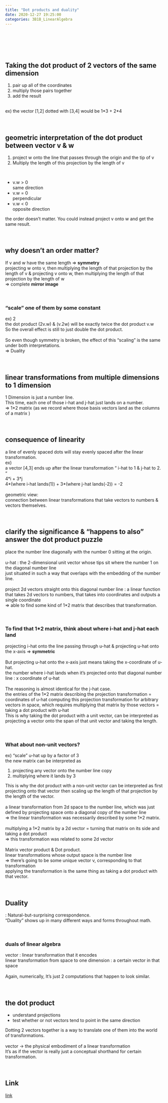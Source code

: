 ```yaml
---
title: "Dot products and duality"	
date: 2020-12-27 19:25:00	
categories: 3B1B_LinearAlgebra
---	
```

<br>
<br>
<br>
<br>
<h2>Taking the dot product of 2 vectors of the same dimension</h2>
<ol>
<li>pair up all of the coordinates</li>
<li>multiply those pairs together</li>
<li>add the result</li>
</ol>
<br>
ex) the vector [1,2] dotted with [3,4] would be 1*3 + 2*4 <br>
<br>
<br>

<h2>geometric interpretation of the dot product between vector v & w</h2>
<ol>
<li>project w onto the line that passes through the origin and the tip of v </li>
<li>Multiply the length of this projection by the length of v </li>
</ol>
<br>
<ul>
<li>v.w > 0</li>
same direction<br>
<li>v.w = 0</li>
perpendicular<br>
<li>v.w < 0</li>
opposite direction<br>
</ul>
the order doesn’t matter. You could instead project v onto w and get the same result. <br>
<br>
<br>

<h2>why doesn’t an order matter? </h2> 
If v and w have the same length => <b>symmetry</b><br>
projecting w onto v, then multiplying the length of that projection by the length of v & projecting v onto w,  then multiplying the length of that projection by the length of w <br>
=> complete <b>mirror image</b><br>
<br>
<br>

<h3>“scale” one of them by some constant </h3>
ex) 2<br>
the dot product (2v.w) & (v.2w) will be exactly twice the dot product v.w<br>
So the overall effect is still to just double the dot product. <br>
<br>
So even though symmetry is broken, the effect of this “scaling” is the same under both interpretations. <br>
=> Duality<br>
<br>
<br>

<h2>linear transformations from multiple dimensions to 1 dimension</h2>
1 Dimension is just a number line. <br>
This time, each one of those i-hat and j-hat just lands on a number. <br>
=> 1*2 matrix (as we record where those basis vectors land as the columns of a matrix ) <br>
<br>
<br>

<h2>consequence of linearity</h2>
a line of evenly spaced dots will stay evenly spaced after the linear transformation. <br>
ex) <br>
a vector  [4,3] ends up after the linear transformation “ i-hat to 1 & j-hat to 2. “<br>
4*i + 3*j <br>
4*(where i-hat lands(1)) + 3*(where j-hat lands(-2)) = -2<br>
<br>
geometric view: <br>
connection between linear transformations that take vectors to numbers & vectors themselves. <br>
<br>
<br>

<h2>clarify the significance & “happens to also” answer the dot product puzzle</h2>
place the number line diagonally with the number 0 sitting at the origin. <br>
<br>
u-hat : the 2-dimensional unit vector whose tips sit where the number 1 on the diagonal number line<br>
just situated in such a way that overlaps with the embedding of the number line. <br>
<br>
project 2d vectors straight onto this diagonal number line : a linear function that takes 2d vectors to numbers, that takes into coordinates and outputs a single coordinate<br>
=> able to find some kind of 1*2 matrix that describes that transformation. <br>
<br>
<br>

<h3>To find that 1*2 matrix, think about where i-hat and j-hat each land</h3>
projecting i-hat onto the line passing through u-hat & projecting u-hat onto the x-axis  => <b>symmetric</b> <br>
<br>
But projecting u-hat onto the x-axis just means taking the x-coordinate of u-hat. <br>
the number where i-hat lands when it’s projected onto that diagonal number line : x coordinate of u-hat<br>
<br>
The reasoning is almost identical for the j-hat case. 
<br>
the entries of the 1*2 matrix describing the projection transformation = coordinates of u-hat
computing this projection transformation for arbitrary vectors in space, which requires multiplying that matrix by those vectors = taking a dot product with u-hat
<br>
This is why taking the dot product with a unit vector, can be interpreted as projecting a vector onto the span of that unit vector and taking the length. <br>
<br>
<br>

<h3>What about non-unit vectors?</h3>
ex) “scale” u-hat up by a factor of 3<br> 
the new matrix can be interpreted as <br>
<ol>
<li>projecting any vector onto the number line copy </li>
<li>multiplying where it lands by 3</li>
</ol>
This is why the dot product with a non-unit vector can be interpreted as first projecting onto that vector then scaling up the length of that projection by the length of the vector. <br>
<br>
a linear transformation from 2d space to the number line, which was just defined by projecting space onto a diagonal copy of the number line<br>
=> the linear transformation was necessarily described by some 1*2 matrix.<br>
<br>
multiplying a 1*2 matrix by a 2d vector = turning that matrix on its side and taking a dot product<br>
=> this transformation was related to some 2d vector<br>
<br>
Matrix vector product & Dot product. 
<br>
linear transformations whose output space is the number line <br>
=> there’s going to be some unique vector v, corresponding to that transformation<br>
applying the transformation is the same thing as taking a dot product with that vector. <br>
<br>
<br>

<h2>Duality</h2> 
: Natural-but-surprising correspondence. <br>
“Duality” shows up in many different ways and forms throughout math.<br>
<br>
<br>

<h3>duals of linear algebra</h3>
vector : linear transformation that it encodes <br>
linear transformation from space to one dimension :  a certain vector in that space<br>
<br>
Again, numerically, It’s just 2 computations that happen to look similar. <br>
<br>
<br>

<h2>the dot product</h2>
<ul>
<li>understand projections </li>
<li>test whether or not vectors tend to point in the same direction</li>
</ul>
Dotting 2 vectors together is a way to translate one of them into the world of transformations. <br>
<br>
vector ->  the physical embodiment of a linear transformation <br>
It’s as if the vector is really just a conceptual shorthand for certain transformation. <br>
<br>
<br>
<h2>Link</h2>
<a href="https://www.youtube.com/watch?v=LyGKycYT2v0&list=PLZHQObOWTQDPD3MizzM2xVFitgF8hE_ab&index=9">link</a>

